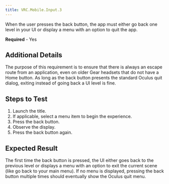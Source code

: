 ```yaml
---
title: VRC.Mobile.Input.3
---
```

When the user presses the back button, the app must either go back one level in your UI or display a menu with an option to quit the app.

**Required** - Yes

## Additional Details

The purpose of this requirement is to ensure that there is always an escape route from an application, even on older Gear headsets that do not have a Home button. As long as the back button presents the standard Oculus quit dialog, exiting instead of going back a UI level is fine.

## Steps to Test

1. Launch the title.
2. If applicable, select a menu item to begin the experience.
3. Press the back button.
4. Observe the display.
5. Press the back button again.
## Expected Result

The first time the back button is pressed, the UI either goes back to the previous level or displays a menu with an option to exit the current scene (like go back to your main menu). If no menu is displayed, pressing the back button multiple times should eventually show the Oculus quit menu.

